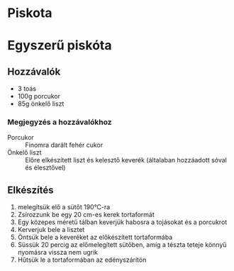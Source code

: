 # Piskota
<!DOCTYPE html>
<html lang="hu">
<head>
    <meta charset="UTF-8">
    <meta name="viewport" content="width=device-width, initial-scale=1.0">
    <title>Színes feladat</title>
</head>
<body>
    <h1>Egyszerű piskóta</h1>
    <h2>Hozzávalók</h2>
<ul> <li>3 toás</li>
     <li>100g porcukor</li>
     <li>85g önkelő liszt</li>
</ul>
<h3>Megjegyzés a hozzávalókhoz</h3>
<dt>Porcukor</dt>
  <dd>Finomra darált fehér cukor</dd>
<dt>Önkelő liszt</dt>
  <dd>Előre elkészített liszt és kelesztő keverék (általaban hozzáadott sóval és élesztővel)</dd>
<h2>Elkészítés</h2>
<ol>
  <li>melegítsük elő a sütőt 190°C-ra</li>
  <li>Zsírozzunk be egy 20 cm-es kerek tortaformát</li>
  <li>Egy közepes méretű tálban keverjük habosra a tojásokat és a porcukrot</li>
  <li>Kerverjuk bele a lisztet</li>
  <li>Öntsük bele a keveréket az előkészített tortaformába</li>
  <li>Süssük 20 percig az előmelegített sütőben, amíg a tészta teteje könnyű nyomásra vissza nem ugrik</li> 
  <li>Hűtsük le a tortaformában az edényszárítón</li> 
</body>
</html>
